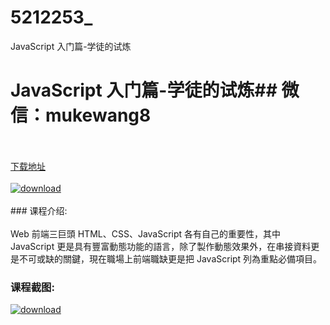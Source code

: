 # 5212253_
JavaScript 入门篇-学徒的试炼
# JavaScript 入门篇-学徒的试炼## 微信：mukewang8
<br/></br>[下载地址](http://www.36tz.cn/article/5212253 "下载地址")
<br/></br>[![download](http://36tz.cn/muke_img/2020_04_12345-4-300x169.jpg "下载地址")](http://www.36tz.cn/article/5212253 "下载地址")
<br/></br>### 课程介绍:<br/></br>Web 前端三巨頭 HTML、CSS、JavaScript 各有自己的重要性，其中 JavaScript 更是具有豐富動態功能的語言，除了製作動態效果外，在串接資料更是不可或缺的關鍵，現在職場上前端職缺更是把 JavaScript 列為重點必備項目。

### 课程截图:
[![download](http://36tz.cn/muke_img/2020_04_1-112.png "下载地址")](http://www.36tz.cn/article/5212253 "下载地址")
